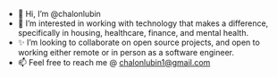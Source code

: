 - 👋 Hi, I’m @chalonlubin
- 👀 I’m interested in working with technology that makes a difference, specifically in housing, healthcare, finance, and mental health.
- ✨ I’m looking to collaborate on open source projects, and open to working either remote or in person as a software engineer.
- 📫 Feel free to reach me @ chalonlubin1@gmail.com

<!---
chalonlubin/chalonlubin is a ✨ special ✨ repository because its `README.md` (this file) appears on your GitHub profile.
You can click the Preview link to take a look at your changes.
--->
